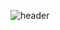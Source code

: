 ![header](https://capsule-render.vercel.app/api?type=wave&color=#496FF6&height=300&section=header&text=FitFit&fontSize=90)
